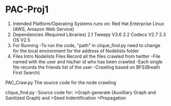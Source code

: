 # PAC-Proj1
1. Intended Platform/Operating Systems runs on:
  Red Hat Enterprise Linux (AWS, Amazon Web Service)
2. Dependencies (Required Libraries)
  2.1 Tweepy V3.6
  2.2 Codecs V2.7
  2.3 OS V2.5
3. For Running
  -To run the code, "path" in clique_find.py need to change for the local environment for the address of Nodelists folder
4. Files Intro
  Nodelists Files 
  Record all the files crawled from twitter
  -File named with the user and his/her id who has been crawled
  -Each single file records the friends list of the user
  -Crawling based on BFS(Breath First Search)

  PAC_Craw.py
  The source code for the node crawling

  clique_find.py
  -Source code for:
    >Graph generate (Auxilliary Graph and Sanitized Graph) and 
    >Seed Indentification
    >Propagation


